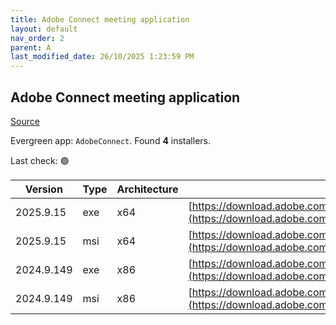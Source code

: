 ```yaml
---
title: Adobe Connect meeting application
layout: default
nav_order: 2
parent: A
last_modified_date: 26/10/2025 1:23:59 PM
---
```


## Adobe Connect meeting application

[Source](https://www.adobe.com/products/adobeconnect.html)

Evergreen app: `AdobeConnect`. Found **4** installers.

Last check: 🟢

| Version    | Type | Architecture | URI                                                                                                                                                                                                  |
| ---------- | ---- | ------------ | ---------------------------------------------------------------------------------------------------------------------------------------------------------------------------------------------------- |
| 2025.9.15  | exe  | x64          | [https://download.adobe.com/pub/connect/updaters/meeting/11_0/ConnectAppSetup11_2025_9_15.exe](https://download.adobe.com/pub/connect/updaters/meeting/11_0/ConnectAppSetup11_2025_9_15.exe)         |
| 2025.9.15  | msi  | x64          | [https://download.adobe.com/pub/connect/updaters/meeting/11_0/ConnectApp11_2025_9_15.msi](https://download.adobe.com/pub/connect/updaters/meeting/11_0/ConnectApp11_2025_9_15.msi)                   |
| 2024.9.149 | exe  | x86          | [https://download.adobe.com/pub/connect/updaters/meeting/11_0/ConnectAppSetup11_2024_9_149_32.exe](https://download.adobe.com/pub/connect/updaters/meeting/11_0/ConnectAppSetup11_2024_9_149_32.exe) |
| 2024.9.149 | msi  | x86          | [https://download.adobe.com/pub/connect/updaters/meeting/11_0/ConnectApp11_2024_9_149_32.msi](https://download.adobe.com/pub/connect/updaters/meeting/11_0/ConnectApp11_2024_9_149_32.msi)           |
